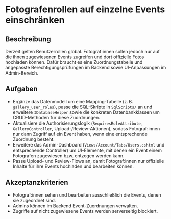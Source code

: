 # Fotografenrollen auf einzelne Events einschränken

## Beschreibung
Derzeit gelten Benutzerrollen global. Fotograf:innen sollen jedoch nur auf die ihnen zugewiesenen Events zugreifen und dort offizielle Fotos hochladen können. Dafür braucht es eine Zuordnungstabelle und angepasste Berechtigungsprüfungen im Backend sowie UI-Anpassungen im Admin-Bereich.

## Aufgaben
- Ergänze das Datenmodell um eine Mapping-Tabelle (z. B. `gallery_user_roles`), passe die SQL-Skripte in `SqlScripts/` an und erweitere `IDatabaseHelper` sowie die konkreten Datenbankklassen um CRUD-Methoden für diese Zuordnungen.
- Aktualisiere die Authorisierungslogik (`RequiresRoleAttribute`, `GalleryController`, Upload-/Review-Aktionen), sodass Fotograf:innen nur dann Zugriff auf ein Event haben, wenn eine entsprechende Zuordnung besteht.
- Erweitere das Admin-Dashboard (`Views/Account/Tabs/Users.cshtml` und entsprechende Controller) um UI-Elemente, mit denen ein Event einem Fotografen zugewiesen bzw. entzogen werden kann.
- Passe Upload- und Review-Flows an, damit Fotograf:innen nur offizielle Inhalte für ihre Events hochladen und bearbeiten können.

## Akzeptanzkriterien
- Fotograf:innen sehen und bearbeiten ausschließlich die Events, denen sie zugeordnet sind.
- Admins können im Backend Event-Zuordnungen verwalten.
- Zugriffe auf nicht zugewiesene Events werden serverseitig blockiert.

